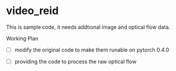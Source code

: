 # video_reid

This is sample code, it needs addtional  image and optical flow data. 

Working Plan 

- [ ] modify the original code to make them runable on pytorch 0.4.0

- [ ] providing the code to process the raw optical flow
